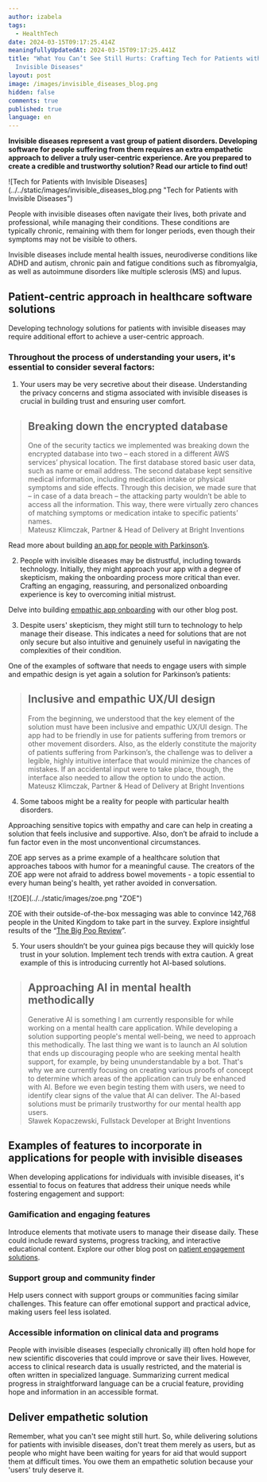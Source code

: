 ```yaml
---
author: izabela
tags:
  - HealthTech
date: 2024-03-15T09:17:25.414Z
meaningfullyUpdatedAt: 2024-03-15T09:17:25.441Z
title: "What You Can’t See Still Hurts: Crafting Tech for Patients with
  Invisible Diseases"
layout: post
image: /images/invisible_diseases_blog.png
hidden: false
comments: true
published: true
language: en
---
```

**Invisible diseases represent a vast group of patient disorders. Developing software for people suffering from them requires an extra empathetic approach to deliver a truly user-centric experience. Are you prepared to create a credible and trustworthy solution? Read our article to find out!**

<div className="image">![Tech for Patients with Invisible Diseases](../../static/images/invisible_diseases_blog.png "Tech for Patients with Invisible Diseases")</div>

People with invisible diseases often navigate their lives, both private and professional, while managing their conditions. These conditions are typically chronic, remaining with them for longer periods, even though their symptoms may not be visible to others.

Invisible diseases include mental health issues, neurodiverse conditions like ADHD and autism, chronic pain and fatigue conditions such as fibromyalgia, as well as autoimmune disorders like multiple sclerosis (MS) and lupus.

## Patient-centric approach in healthcare software solutions

Developing technology solutions for patients with invisible diseases may require additional effort to achieve a user-centric approach. 

### Throughout the process of understanding your users, it's essential to consider several factors:

1. Your users may be very secretive about their disease. Understanding the privacy concerns and stigma associated with invisible diseases is crucial in building trust and ensuring user comfort.

<blockquote><h2>Breaking down the encrypted database</h2><div>One of the security tactics we implemented was breaking down the encrypted database into two – each stored in a different AWS services’ physical location. The first database stored basic user data, such as name or email address. The second database kept sensitive medical information, including medication intake or physical symptoms and side effects. Through this decision, we made sure that – in case of a data breach – the attacking party wouldn’t be able to access all the information. This way, there were virtually zero chances of matching symptoms or medication intake to specific patients’ names.</div><footer>Mateusz Klimczak, Partner & Head of Delivery at Bright Inventions</footer></blockquote>

Read more about building [an app for people with Parkinson’s](/projects/solution-for-parkinsons-patients/).

2. People with invisible diseases may be distrustful, including towards technology. Initially, they might approach your app with a degree of skepticism, making the onboarding process more critical than ever. Crafting an engaging, reassuring, and personalized onboarding experience is key to overcoming initial mistrust. 

Delve into building [empathic app onboarding](/blog/data-driven-development-femtech-app-onboarding/) with our other blog post.

3. Despite users' skepticism, they might still turn to technology to help manage their disease. This indicates a need for solutions that are not only secure but also intuitive and genuinely useful in navigating the complexities of their condition.

One of the examples of software that needs to engage users with simple and empathic design is yet again a solution for Parkinson’s patients:

<blockquote><h2>Inclusive and empathic UX/UI design</h2><div>From the beginning, we understood that the key element of the solution must have been inclusive and empathic UX/UI design. The app had to be friendly in use for patients suffering from tremors or other movement disorders. Also, as the elderly constitute the majority of patients suffering from Parkinson’s, the challenge was to deliver a legible, highly intuitive interface that would minimize the chances of mistakes. If an accidental input were to take place, though, the interface also needed to allow the option to undo the action.</div><footer>Mateusz Klimczak, Partner & Head of Delivery at Bright Inventions</footer></blockquote>

4. Some taboos might be a reality for people with particular health disorders. 

Approaching sensitive topics with empathy and care can help in creating a solution that feels inclusive and supportive. Also, don’t be afraid to include a fun factor even in the most unconventional circumstances.

ZOE app serves as a prime example of a healthcare solution that approaches taboos with humor for a meaningful cause. The creators of the ZOE app were not afraid to address bowel movements - a topic essential to every human being's health, yet rather avoided in conversation.

<div className="image">![ZOE](../../static/images/zoe.png "ZOE")</div>

ZOE with their outside-of-the-box messaging was able to convince 142,768 people in the United Kingdom to take part in the survey. Explore insightful results of the “[The Big Poo Review](https://zoe.com/learn/fascinating-insights-from-the-big-poo-review)”.

5. Your users shouldn’t be your guinea pigs because they will quickly lose trust in your solution. Implement tech trends with extra caution. A great example of this is introducing currently hot AI-based solutions. 

<blockquote><h2>Approaching AI in mental health methodically</h2><div>Generative AI is something I am currently responsible for while working on a mental health care application. While developing a solution supporting people's mental well-being, we need to approach this methodically. The last thing we want is to launch an AI solution that ends up discouraging people who are seeking mental health support, for example, by being ununderstandable by a bot.  That's why we are currently focusing on creating various proofs of concept to determine which areas of the application can truly be enhanced with AI. Before we even begin testing them with users, we need to identify clear signs of the value that AI can deliver. The AI-based solutions must be primarily trustworthy for our mental health app users.</div><footer>Sławek Kopaczewski, Fullstack Developer at Bright Inventions</footer></blockquote>

## Examples of features to incorporate in applications for people with invisible diseases

When developing applications for individuals with invisible diseases, it's essential to focus on features that address their unique needs while fostering engagement and support:

### Gamification and engaging features

Introduce elements that motivate users to manage their disease daily. These could include reward systems, progress tracking, and interactive educational content. Explore our other blog post on [patient engagement solutions](/blog/delivering-patient-engagement-platform/).

### Support group and community finder 

Help users connect with support groups or communities facing similar challenges. This feature can offer emotional support and practical advice, making users feel less isolated.

### Accessible information on clinical data and programs 

People with invisible diseases (especially chronically ill) often hold hope for new scientific discoveries that could improve or save their lives. However, access to clinical research data is usually restricted, and the material is often written in specialized language. Summarizing current medical progress in straightforward language can be a crucial feature, providing hope and information in an accessible format.

## Deliver empathetic solution 

Remember, what you can't see might still hurt. So, while delivering solutions for patients with invisible diseases, don't treat them merely as users, but as people who might have been waiting for years for aid that would support them at difficult times. You owe them an empathetic solution because your 'users' truly deserve it.